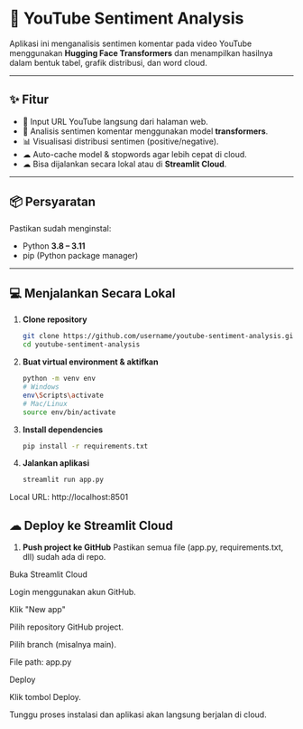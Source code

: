 # 🎯 YouTube Sentiment Analysis

Aplikasi ini menganalisis sentimen komentar pada video YouTube menggunakan **Hugging Face Transformers** dan menampilkan hasilnya dalam bentuk tabel, grafik distribusi, dan word cloud.

---

## ✨ Fitur
- 🎥 Input URL YouTube langsung dari halaman web.
- 🤖 Analisis sentimen komentar menggunakan model **transformers**.
- 📊 Visualisasi distribusi sentimen (positive/negative).
- ☁ Auto-cache model & stopwords agar lebih cepat di cloud.
- ☁ Bisa dijalankan secara lokal atau di **Streamlit Cloud**.

---

## 📦 Persyaratan

Pastikan sudah menginstal:
- Python **3.8 – 3.11**
- pip (Python package manager)

---

## 💻 Menjalankan Secara Lokal

1. **Clone repository**
   ```bash
   git clone https://github.com/username/youtube-sentiment-analysis.git
   cd youtube-sentiment-analysis
   ```
2. **Buat virtual environment & aktifkan**
    ```bash
    python -m venv env
    # Windows
    env\Scripts\activate
    # Mac/Linux
    source env/bin/activate
    ```
3. **Install dependencies**
    ```bash
    pip install -r requirements.txt
    ```
4. **Jalankan aplikasi**
    ```bash
    streamlit run app.py
    ```
Local URL: http://localhost:8501

## ☁ Deploy ke Streamlit Cloud
1. **Push project ke GitHub**
   Pastikan semua file (app.py, requirements.txt, dll) sudah ada di repo.

Buka Streamlit Cloud

Login menggunakan akun GitHub.

Klik "New app"

Pilih repository GitHub project.

Pilih branch (misalnya main).

File path: app.py

Deploy

Klik tombol Deploy.

Tunggu proses instalasi dan aplikasi akan langsung berjalan di cloud.
